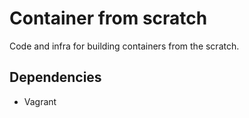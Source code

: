 # Container from scratch
Code and infra for building containers from the scratch.

## Dependencies
* Vagrant
